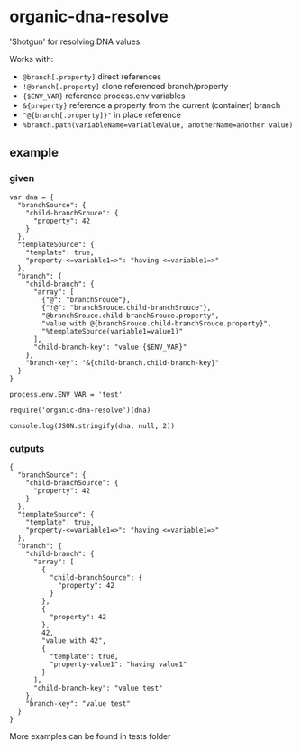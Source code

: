 # organic-dna-resolve

'Shotgun' for resolving DNA values

Works with:
- `@branch[.property]` direct references
- `!@branch[.property]` clone referenced branch/property
- `{$ENV_VAR}` reference process.env variables
- `&{property}` reference a property from the current (container) branch
- `"@{branch[.property]}"` in place reference
- `%branch.path(variableName=variableValue, anotherName=another value)`

## example

### given

```
var dna = {
  "branchSource": {
    "child-branchSrouce": {
      "property": 42
    }
  },
  "templateSource": {
    "template": true,
    "property-<=variable1=>": "having <=variable1=>"
  },
  "branch": {
    "child-branch": {
      "array": [
        {"@": "branchSrouce"},
        {"!@": "branchSrouce.child-branchSrouce"},
        "@branchSrouce.child-branchSrouce.property",
        "value with @{branchSrouce.child-branchSrouce.property}",
        "%templateSource(variable1=value1)"
      ],
      "child-branch-key": "value {$ENV_VAR}"
    },
    "branch-key": "&{child-branch.child-branch-key}"
  }
}

process.env.ENV_VAR = 'test'

require('organic-dna-resolve')(dna)

console.log(JSON.stringify(dna, null, 2))
```

### outputs

```
{
  "branchSource": {
    "child-branchSource": {
      "property": 42
    }
  },
  "templateSource": {
    "template": true,
    "property-<=variable1=>": "having <=variable1=>"
  },
  "branch": {
    "child-branch": {
      "array": [
        {
          "child-branchSource": {
            "property": 42
          }
        },
        {
          "property": 42
        },
        42,
        "value with 42",
        {
          "template": true,
          "property-value1": "having value1"
        }
      ],
      "child-branch-key": "value test"
    },
    "branch-key": "value test"
  }
}
```

More examples can be found in tests folder

